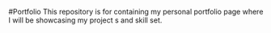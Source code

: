 #Portfolio
This repository is for containing my personal portfolio page where I will be showcasing my project s and skill set.